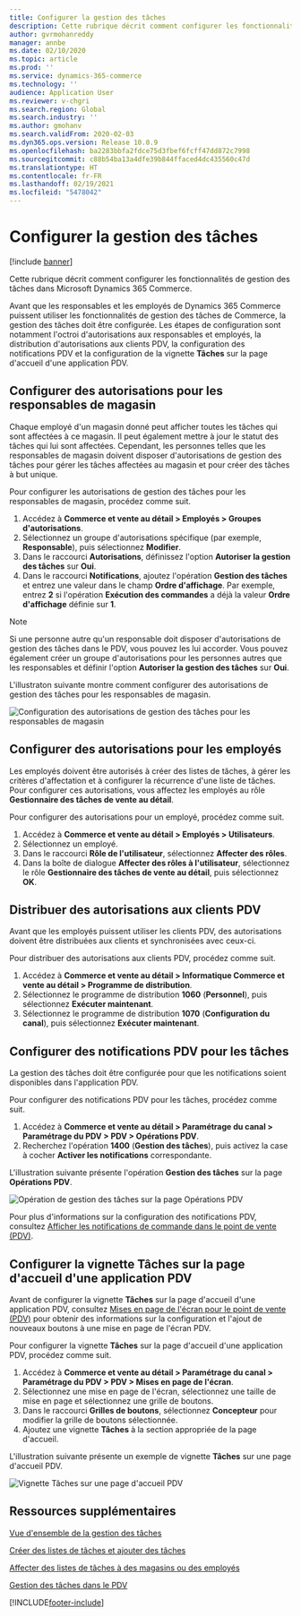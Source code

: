 ```yaml
---
title: Configurer la gestion des tâches
description: Cette rubrique décrit comment configurer les fonctionnalités de gestion des tâches dans Microsoft Dynamics 365 Commerce.
author: gvrmohanreddy
manager: annbe
ms.date: 02/10/2020
ms.topic: article
ms.prod: ''
ms.service: dynamics-365-commerce
ms.technology: ''
audience: Application User
ms.reviewer: v-chgri
ms.search.region: Global
ms.search.industry: ''
ms.author: gmohanv
ms.search.validFrom: 2020-02-03
ms.dyn365.ops.version: Release 10.0.9
ms.openlocfilehash: ba2283bbfa2fdce75d3fbef6fcff47dd872c7998
ms.sourcegitcommit: c88b54ba13a4dfe39b844ffaced4dc435560c47d
ms.translationtype: HT
ms.contentlocale: fr-FR
ms.lasthandoff: 02/19/2021
ms.locfileid: "5478042"
---
```

# <a name="configure-task-management"></a>Configurer la gestion des tâches

[!include [banner](includes/banner.md)]

Cette rubrique décrit comment configurer les fonctionnalités de gestion des tâches dans Microsoft Dynamics 365 Commerce.

Avant que les responsables et les employés de Dynamics 365 Commerce puissent utiliser les fonctionnalités de gestion des tâches de Commerce, la gestion des tâches doit être configurée. Les étapes de configuration sont notamment l'octroi d'autorisations aux responsables et employés, la distribution d'autorisations aux clients PDV, la configuration des notifications PDV et la configuration de la vignette **Tâches** sur la page d'accueil d'une application PDV.

## <a name="configure-permissions-for-store-managers"></a>Configurer des autorisations pour les responsables de magasin

Chaque employé d'un magasin donné peut afficher toutes les tâches qui sont affectées à ce magasin. Il peut également mettre à jour le statut des tâches qui lui sont affectées. Cependant, les personnes telles que les responsables de magasin doivent disposer d'autorisations de gestion des tâches pour gérer les tâches affectées au magasin et pour créer des tâches à but unique.

Pour configurer les autorisations de gestion des tâches pour les responsables de magasin, procédez comme suit.

1. Accédez à **Commerce et vente au détail \> Employés \> Groupes d'autorisations**.
1. Sélectionnez un groupe d'autorisations spécifique (par exemple, **Responsable**), puis sélectionnez **Modifier**.
1. Dans le raccourci **Autorisations**, définissez l'option **Autoriser la gestion des tâches** sur **Oui**.
1. Dans le raccourci **Notifications**, ajoutez l'opération **Gestion des tâches** et entrez une valeur dans le champ **Ordre d'affichage**. Par exemple, entrez **2** si l'opération **Exécution des commandes** a déjà la valeur **Ordre d'affichage** définie sur **1**.
    
> [!NOTE]
> Si une personne autre qu'un responsable doit disposer d'autorisations de gestion des tâches dans le PDV, vous pouvez les lui accorder. Vous pouvez également créer un groupe d'autorisations pour les personnes autres que les responsables et définir l'option **Autoriser la gestion des tâches** sur **Oui**.

L'illustraton suivante montre comment configurer des autorisations de gestion des tâches pour les responsables de magasin.

![Configuration des autorisations de gestion des tâches pour les responsables de magasin](media/HQ-POS-Tasks-Notifications-User-Permission.png)

## <a name="configure-permissions-for-employees"></a>Configurer des autorisations pour les employés

Les employés doivent être autorisés à créer des listes de tâches, à gérer les critères d'affectation et à configurer la récurrence d'une liste de tâches. Pour configurer ces autorisations, vous affectez les employés au rôle **Gestionnaire des tâches de vente au détail**.

Pour configurer des autorisations pour un employé, procédez comme suit.

1. Accédez à **Commerce et vente au détail \> Employés \> Utilisateurs**.
1. Sélectionnez un employé.
1. Dans le raccourci **Rôle de l'utilisateur**, sélectionnez **Affecter des rôles**.
1. Dans la boîte de dialogue **Affecter des rôles à l'utilisateur**, sélectionnez le rôle **Gestionnaire des tâches de vente au détail**, puis sélectionnez **OK**.

## <a name="distribute-permissions-to-pos-clients"></a>Distribuer des autorisations aux clients PDV

Avant que les employés puissent utiliser les clients PDV, des autorisations doivent être distribuées aux clients et synchronisées avec ceux-ci.

Pour distribuer des autorisations aux clients PDV, procédez comme suit.

1. Accédez à **Commerce et vente au détail \> Informatique Commerce et vente au détail \> Programme de distribution**.
1. Sélectionnez le programme de distribution **1060** (**Personnel**), puis sélectionnez **Exécuter maintenant**.
1. Sélectionnez le programme de distribution **1070** (**Configuration du canal**), puis sélectionnez **Exécuter maintenant**.

## <a name="configure-pos-notifications-for-tasks"></a>Configurer des notifications PDV pour les tâches

La gestion des tâches doit être configurée pour que les notifications soient disponibles dans l'application PDV.

Pour configurer des notifications PDV pour les tâches, procédez comme suit.

1. Accédez à **Commerce et vente au détail \> Paramétrage du canal \> Paramétrage du PDV \> PDV \> Opérations PDV**.
1. Recherchez l'opération **1400** (**Gestion des tâches**), puis activez la case à cocher **Activer les notifications** correspondante.

L'illustration suivante présente l'opération **Gestion des tâches** sur la page **Opérations PDV**.

![Opération de gestion des tâches sur la page Opérations PDV](media/HQ-POS-Tasks-Notifications.png)

Pour plus d'informations sur la configuration des notifications PDV, consultez [Afficher les notifications de commande dans le point de vente (PDV)](notifications-pos.md).

## <a name="configure-the-tasks-tile-on-a-pos-application-home-page"></a>Configurer la vignette Tâches sur la page d'accueil d'une application PDV

Avant de configurer la vignette **Tâches** sur la page d'accueil d'une application PDV, consultez [Mises en page de l'écran pour le point de vente (PDV)](pos-screen-layouts.md) pour obtenir des informations sur la configuration et l'ajout de nouveaux boutons à une mise en page de l'écran PDV.

Pour configurer la vignette **Tâches** sur la page d'accueil d'une application PDV, procédez comme suit.

1. Accédez à **Commerce et vente au détail \> Paramétrage du canal \> Paramétrage du PDV \> PDV \> Mises en page de l'écran**.
1. Sélectionnez une mise en page de l'écran, sélectionnez une taille de mise en page et sélectionnez une grille de boutons.
1. Dans le raccourci **Grilles de boutons**, sélectionnez **Concepteur** pour modifier la grille de boutons sélectionnée.
1. Ajoutez une vignette **Tâches** à la section appropriée de la page d'accueil.

L'illustration suivante présente un exemple de vignette **Tâches** sur une page d'accueil PDV.

![Vignette Tâches sur une page d'accueil PDV](media/POS-home-screen-tasks-button-image.png)

## <a name="additional-resources"></a>Ressources supplémentaires

[Vue d'ensemble de la gestion des tâches](task-mgmt-overview.md)

[Créer des listes de tâches et ajouter des tâches](task-mgmt-create-lists.md)

[Affecter des listes de tâches à des magasins ou des employés](task-mgmt-assign-lists.md)

[Gestion des tâches dans le PDV](task-mgmt-POS.md)


[!INCLUDE[footer-include](../includes/footer-banner.md)]
